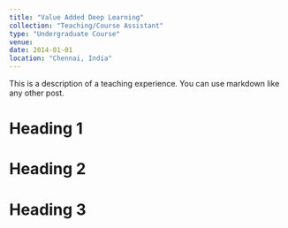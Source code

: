 ```yaml
---
title: "Value Added Deep Learning"
collection: "Teaching/Course Assistant"
type: "Undergraduate Course"
venue: 
date: 2014-01-01
location: "Chennai, India"
---
```


This is a description of a teaching experience. You can use markdown like any other post.

Heading 1
======

Heading 2
======

Heading 3
======